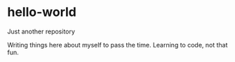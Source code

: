 # hello-world
Just another repository

Writing things here about myself to pass the time.
Learning to code, not that fun.
